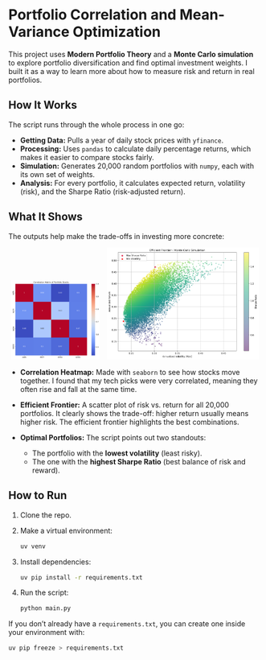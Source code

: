# Portfolio Correlation and Mean-Variance Optimization

This project uses **Modern Portfolio Theory** and a **Monte Carlo simulation** to explore portfolio diversification and find optimal investment weights. I built it as a way to learn more about how to measure risk and return in real portfolios.

## How It Works

The script runs through the whole process in one go:

* **Getting Data:** Pulls a year of daily stock prices with `yfinance`.
* **Processing:** Uses `pandas` to calculate daily percentage returns, which makes it easier to compare stocks fairly.
* **Simulation:** Generates 20,000 random portfolios with `numpy`, each with its own set of weights.
* **Analysis:** For every portfolio, it calculates expected return, volatility (risk), and the Sharpe Ratio (risk-adjusted return).

## What It Shows

The outputs help make the trade-offs in investing more concrete:

<div align="center">
  <img src="correlation_heatmap.png" alt="Correlation Heatmap" width="35%" style="display: inline-block; margin-right: 10px;">
  <img src="efficient_frontier.png" alt="Efficient Frontier" width="60%" style="display: inline-block;">
</div>

* **Correlation Heatmap:** Made with `seaborn` to see how stocks move together. I found that my tech picks were very correlated, meaning they often rise and fall at the same time.
* **Efficient Frontier:** A scatter plot of risk vs. return for all 20,000 portfolios. It clearly shows the trade-off: higher return usually means higher risk. The efficient frontier highlights the best combinations.
* **Optimal Portfolios:** The script points out two standouts:

  * The portfolio with the **lowest volatility** (least risky).
  * The one with the **highest Sharpe Ratio** (best balance of risk and reward).

## How to Run

1. Clone the repo.
2. Make a virtual environment:

   ```bash
   uv venv
   ```
3. Install dependencies:

   ```bash
   uv pip install -r requirements.txt
   ```
4. Run the script:

   ```bash
   python main.py
   ```

If you don’t already have a `requirements.txt`, you can create one inside your environment with:

```bash
uv pip freeze > requirements.txt
```